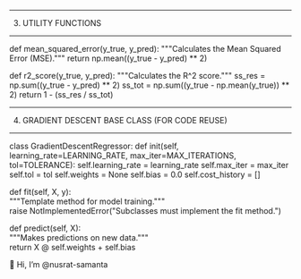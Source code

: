 -----------------------------

3. UTILITY FUNCTIONS

-----------------------------

def mean_squared_error(y_true, y_pred):
"""Calculates the Mean Squared Error (MSE)."""
return np.mean((y_true - y_pred) ** 2)

def r2_score(y_true, y_pred):
"""Calculates the R^2 score."""
ss_res = np.sum((y_true - y_pred) ** 2)
ss_tot = np.sum((y_true - np.mean(y_true)) ** 2)
return 1 - (ss_res / ss_tot)

----------------------------- 

4. GRADIENT DESCENT BASE CLASS (FOR CODE REUSE)

-----------------------------

class GradientDescentRegressor:
def init(self, learning_rate=LEARNING_RATE, max_iter=MAX_ITERATIONS, tol=TOLERANCE):
self.learning_rate = learning_rate
self.max_iter = max_iter
self.tol = tol
self.weights = None
self.bias = 0.0
self.cost_history = []

def fit(self, X, y):  
    """Template method for model training."""  
    raise NotImplementedError("Subclasses must implement the fit method.")  

def predict(self, X):  
    """Makes predictions on new data."""  
    return X @ self.weights + self.bias


👋 Hi, I’m @nusrat-samanta

<!---
nusrat-samanta/nusrat-samanta is a ✨ special ✨ repository because its `README.md` (this file) appears on your GitHub profile.
You can click the Preview link to take a look at your changes.
--->
